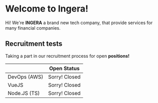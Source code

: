 # Welcome to Ingera!

Hi! We're **INGERA** a brand new tech company, that provide services for many financial companies.


## Recruitment tests

Taking a part in our recruitment process for open **positions!**

|                                         |Open Status                         |
|----------------|-----------------------------|
|DevOps (AWS)			|Sorry! Closed            |
|VueJS          |Sorry! Closed            |
|Node.JS (TS)        |Sorry! Closed			  |
